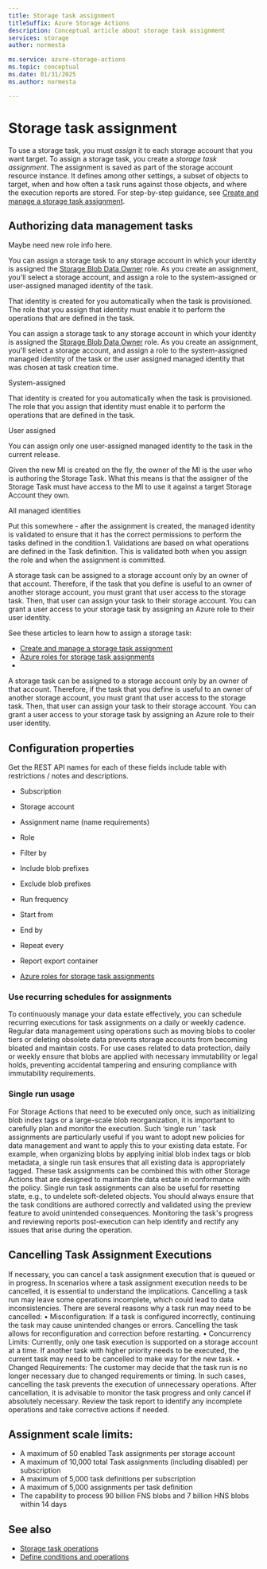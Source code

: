 ```yaml
---
title: Storage task assignment
titleSuffix: Azure Storage Actions
description: Conceptual article about storage task assignment
services: storage
author: normesta

ms.service: azure-storage-actions
ms.topic: conceptual
ms.date: 01/31/2025
ms.author: normesta

---
```


# Storage task assignment

To use a storage task, you must _assign_ it to each storage account that you want target. To assign a storage task, you create a _storage task assignment_. The assignment is saved as part of the storage account resource instance. It defines among other settings, a subset of objects to target, when and how often a task runs against those objects, and where the execution reports are stored. For step-by-step guidance, see [Create and manage a storage task assignment](storage-task-assignment-create.md).

## Authorizing data management tasks

Maybe need new role info here.

You can assign a storage task to any storage account in which your identity is assigned the [Storage Blob Data Owner](../role-based-access-control/built-in-roles.md#storage-blob-data-owner) role. As you create an assignment, you'll select a storage account, and assign a role to the system-assigned or user-assigned managed identity of the task. 

That identity is created for you automatically when the task is provisioned. The role that you assign that identity must enable it to perform the operations that are defined in the task.

You can assign a storage task to any storage account in which your identity is assigned the [Storage Blob Data Owner](../role-based-access-control/built-in-roles.md#storage-blob-data-owner) role. As you create an assignment, you'll select a storage account, and assign a role to the system-assigned managed identity of the task or the user assigned managed identity that was chosen at task creation time. 

System-assigned

That identity is created for you automatically when the task is provisioned. The role that you assign that identity must enable it to perform the operations that are defined in the task.

User assigned

You can assign only one user-assigned managed identity to the task in the current release. 

Given the new MI is created on the fly, the owner of the MI is the user who is authoring the Storage Task. What this means is that the assigner of the Storage Task must have access to the MI to use it against a target Storage Account they own. 

All managed identities

Put this somewhere - after the assignment is created, the managed identity is validated to ensure that it has the correct permissions to perform the tasks defined in the condition.1.	Validations are based on what operations are defined in the Task definition. This is validated both when you assign the role and when the assignment is committed. 

A storage task can be assigned to a storage account only by an owner of that account. Therefore, if the task that you define is useful to an owner of another storage account, you must grant that user access to the storage task. Then, that user can assign your task to their storage account. You can grant a user access to your storage task by assigning an Azure role to their user identity.

See these articles to learn how to assign a storage task:

- [Create and manage a storage task assignment](storage-tasks/storage-task-assignment-create.md)
- [Azure roles for storage task assignments](storage-tasks/storage-task-authorization-roles.md)
- 

A storage task can be assigned to a storage account only by an owner of that account. Therefore, if the task that you define is useful to an owner of another storage account, you must grant that user access to the storage task. Then, that user can assign your task to their storage account. You can grant a user access to your storage task by assigning an Azure role to their user identity.

## Configuration properties

Get the REST API names for each of these fields include table with restrictions / notes and descriptions.

- Subscription
- Storage account
- Assignment name (name requirements)
- Role
- Filter by
- Include blob prefixes
- Exclude blob prefixes
- Run frequency
- Start from
- End by
- Repeat every
- Report export container

- [Azure roles for storage task assignments](storage-tasks/storage-task-authorization-roles.md)

### Use recurring schedules for assignments

To continuously manage your data estate effectively, you can schedule recurring executions for task assignments on a daily or weekly cadence. Regular data management using operations such as moving blobs to cooler tiers or deleting obsolete data prevents storage accounts from becoming bloated and maintain costs. For use cases related to data protection, daily or weekly ensure that blobs are applied with necessary immutability or legal holds, preventing accidental tampering and ensuring compliance with immutability requirements.

### Single run usage 

For Storage Actions that need to be executed only once, such as initializing blob index tags or a large-scale blob reorganization, it is important to carefully plan and monitor the execution. Such ‘single run  ’ task assignments are particularly useful if you want to adopt new policies for data management and want to apply this to your existing data estate. For example, when organizing blobs by applying initial blob index tags or blob metadata, a single run task   ensures that all existing data is appropriately tagged. These task assignments can be combined this with other Storage Actions that are designed to maintain the data estate in conformance with the policy. Single run task assignments can also be useful for resetting state, e.g., to undelete soft-deleted objects.
You should always ensure that the task conditions are authored correctly and validated using the preview feature to avoid unintended consequences. Monitoring the task's progress and reviewing reports post-execution can help identify and rectify any issues that arise during the operation.

## Cancelling Task Assignment Executions 

If necessary, you can cancel a task assignment execution that is queued or in progress. In scenarios where a task assignment execution needs to be cancelled, it is essential to understand the implications. Cancelling a task run may leave some operations incomplete, which could lead to data inconsistencies. There are several reasons why a task run may need to be cancelled:
•	Misconfiguration: If a task is configured incorrectly, continuing the task may cause unintended changes or errors. Cancelling the task allows for reconfiguration and correction before restarting.
•	Concurrency Limits: Currently, only one task execution is supported on a storage account at a time. If another task with higher priority needs to be executed, the current task may need to be cancelled to make way for the new task.
•	Changed Requirements: The customer may decide that the task run is no longer necessary due to changed requirements or timing. In such cases, cancelling the task prevents the execution of unnecessary operations.
After cancellation, it is advisable to monitor the task progress and only cancel if absolutely necessary. Review the task report to identify any incomplete operations and take corrective actions if needed.

## Assignment scale limits:

-	A maximum of 50 enabled Task assignments per storage account
-	A maximum of 10,000 total Task assignments (including disabled) per subscription
-	A maximum of 5,000 task definitions per subscription
-	A maximum of 5,000 assignments per task definition
-	The capability to process 90 billion FNS blobs and 7 billion HNS blobs within 14 days

## See also

- [Storage task operations](storage-task-operations.md)
- [Define conditions and operations](storage-task-conditions-operations-edit.md)